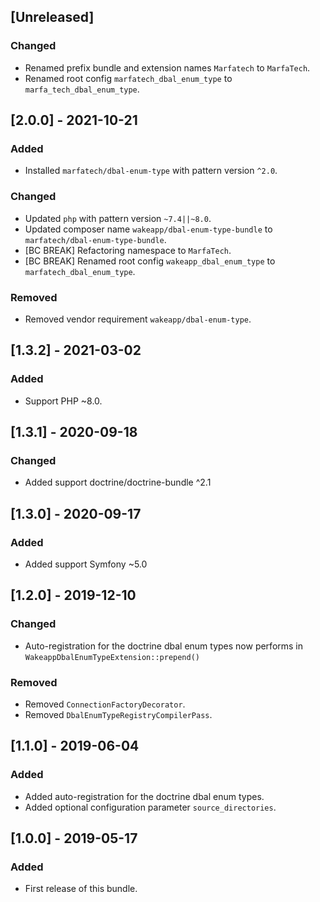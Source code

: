 ## [Unreleased]
### Changed
- Renamed prefix bundle and extension names `Marfatech` to `MarfaTech`.
- Renamed root config `marfatech_dbal_enum_type` to `marfa_tech_dbal_enum_type`.

## [2.0.0] - 2021-10-21
### Added
- Installed `marfatech/dbal-enum-type` with pattern version `^2.0`.
### Changed
- Updated `php` with pattern version `~7.4||~8.0`.
- Updated composer name `wakeapp/dbal-enum-type-bundle` to `marfatech/dbal-enum-type-bundle`.
- [BC BREAK] Refactoring namespace to `MarfaTech`.
- [BC BREAK] Renamed root config `wakeapp_dbal_enum_type` to `marfatech_dbal_enum_type`.
### Removed
- Removed vendor requirement `wakeapp/dbal-enum-type`.

## [1.3.2] - 2021-03-02
### Added
- Support PHP ~8.0.

## [1.3.1] - 2020-09-18
### Changed
- Added support doctrine/doctrine-bundle ^2.1

## [1.3.0] - 2020-09-17
### Added
- Added support Symfony ~5.0

## [1.2.0] - 2019-12-10
### Changed
- Auto-registration for the doctrine dbal enum types now performs in `WakeappDbalEnumTypeExtension::prepend()`
### Removed
- Removed `ConnectionFactoryDecorator`.
- Removed `DbalEnumTypeRegistryCompilerPass`.

## [1.1.0] - 2019-06-04
### Added
- Added auto-registration for the doctrine dbal enum types.
- Added optional configuration parameter `source_directories`.

## [1.0.0] - 2019-05-17
### Added
- First release of this bundle.
